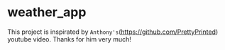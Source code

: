 # weather_app
This project is inspirated by ```Anthony's```(https://github.com/PrettyPrinted) youtube video. Thanks for him very much!
